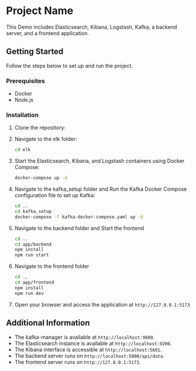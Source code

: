 # Project Name

This Demo includes Elasticsearch, Kibana, Logstash, Kafka, a backend server, and a frontend application.

## Getting Started

Follow the steps below to set up and run the project.

### Prerequisites

- Docker
- Node.js

### Installation

1. Clone the repository:

2. Navigate to the elk folder:

    ```bash
    cd elk

3. Start the Elasticsearch, Kibana, and Logstash containers using Docker Compose:

    ```bash
    docker-compose up -d

4. Navigate to the kafka_setup folder and Run the Kafka Docker Compose configuration file to set up Kafka:

    ```bash
    cd ..
    cd kafka_setup
    docker-compose -f kafka-docker-compose.yaml up -d

5. Navigate to the backend folder and Start the frontend

    ```bash
    cd ..
    cd app/backend
    npm install
    npm run start

6. Navigate to the frontend folder

    ```bash
    cd ..
    cd app/frontend
    npm install
    npm run dev

7. Open your browser and access the application at `http://127.0.0.1:5173`

## Additional Information

- The kafka-manager is available at `http://localhost:9000`.
- The Elasticsearch instance is available at `http://localhost:9200`.
- The Kibana interface is accessible at `http://localhost:5601`.
- The backend server runs on `http://localhost:5000/api/data`.
- The frontend server runs on `http://127.0.0.1:5173`.

